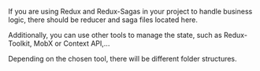 If you are using Redux and Redux-Sagas in your project to handle business logic, there should be reducer and saga files located here.

Additionally, you can use other tools to manage the state, such as Redux-Toolkit, MobX or Context API,...

Depending on the chosen tool, there will be different folder structures.